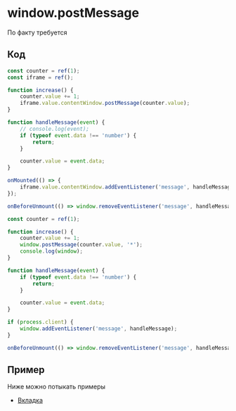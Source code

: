 # window.postMessage

По факту требуется

## Код
```javascript
const counter = ref(1);
const iframe = ref();

function increase() {
	counter.value += 1;
	iframe.value.contentWindow.postMessage(counter.value);
}

function handleMessage(event) {
	// console.log(event);
	if (typeof event.data !== 'number') {
		return;
	}

	counter.value = event.data;
}

onMounted(() => {
	iframe.value.contentWindow.addEventListener('message', handleMessage);
});

onBeforeUnmount(() => window.removeEventListener('message', handleMessage));
```
```javascript
const counter = ref(1);

function increase() {
	counter.value += 1;
	window.postMessage(counter.value, '*');
	console.log(window);
}

function handleMessage(event) {
	if (typeof event.data !== 'number') {
		return;
	}

	counter.value = event.data;
}

if (process.client) {
	window.addEventListener('message', handleMessage);
}

onBeforeUnmount(() => window.removeEventListener('message', handleMessage));
```

## Пример

Ниже можно потыкать примеры

- [Вкладка](/examples/communication-between-tabs/iframe/1)
